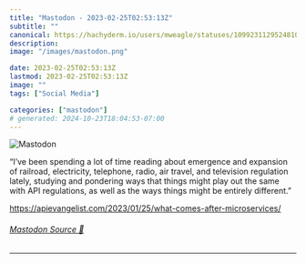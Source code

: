 ```yaml
---
title: "Mastodon - 2023-02-25T02:53:13Z"
subtitle: ""
canonical: https://hachyderm.io/users/mweagle/statuses/109923112952481092
description:
image: "/images/mastodon.png"

date: 2023-02-25T02:53:13Z
lastmod: 2023-02-25T02:53:13Z
image: ""
tags: ["Social Media"]

categories: ["mastodon"]
# generated: 2024-10-23T18:04:53-07:00
---
```

![Mastodon](/images/mastodon.png)

<p>“I’ve been spending a lot of time reading about emergence and expansion of railroad, electricity, telephone, radio, air travel, and television regulation lately, studying and pondering ways that things might play out the same with API regulations, as well as the ways things might be entirely different.”</p><p><a href="https://apievangelist.com/2023/01/25/what-comes-after-microservices/" target="_blank" rel="nofollow noopener noreferrer" translate="no"><span class="invisible">https://</span><span class="ellipsis">apievangelist.com/2023/01/25/w</span><span class="invisible">hat-comes-after-microservices/</span></a></p>


###### [Mastodon Source 🐘](https://hachyderm.io/@mweagle/109923112952481092)

___
